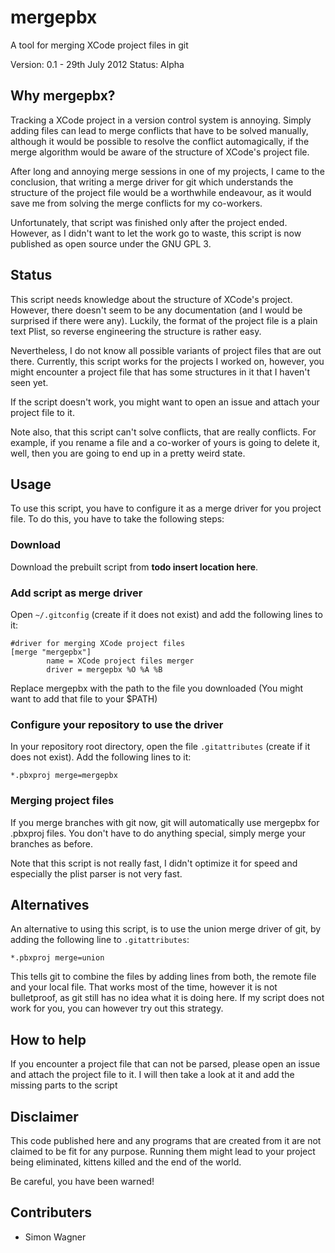 # mergepbx #

A tool for merging XCode project files in git

Version: 0.1 - 29th July 2012
Status: Alpha

## Why mergepbx? ##

Tracking a XCode project in a version control system is annoying. Simply adding files can lead to merge conflicts that have to be solved manually, although it would be possible to resolve the conflict automagically, if the merge algorithm would be aware of the structure of XCode's project file.

After long and annoying merge sessions in one of my projects, I came to the conclusion, that writing a merge driver for git which understands the structure of the project file would be a worthwhile endeavour, as it would save me from solving the merge conflicts for my co-workers.

Unfortunately, that script was finished only after the project ended. However, as I didn't want to let the work go to waste, this script is now published as open source under the GNU GPL 3.

## Status ##

This script needs knowledge about the structure of XCode's project. However, there doesn't seem to be any documentation (and I would be surprised if there were any). Luckily, the format of the project file is a plain text Plist, so reverse engineering the structure is rather easy.

Nevertheless, I do not know all possible variants of project files that are out there. Currently, this script works for the projects I worked on, however, you might encounter a project file that has some structures in it that I haven't seen yet.

If the script doesn't work, you might want to open an issue and attach your project file to it.

Note also, that this script can't solve conflicts, that are really conflicts. For example, if you rename a file and a co-worker of yours is going to delete it, well, then you are going to end up in a pretty weird state.

## Usage ##

To use this script, you have to configure it as a merge driver for you project file. To do this, you have to take the following steps:

### Download ###

Download the prebuilt script from **todo insert location here**.

### Add script as merge driver ###

Open `~/.gitconfig` (create if it does not exist) and add the following lines to it:

```
#driver for merging XCode project files
[merge "mergepbx"]
        name = XCode project files merger
        driver = mergepbx %O %A %B
```

Replace mergepbx with the path to the file you downloaded (You might want to add that file to your $PATH)

### Configure your repository to use the driver ###

In your repository root directory, open the file `.gitattributes` (create if it does not exist). Add the following lines to it:

```
*.pbxproj merge=mergepbx
```

### Merging project files ###

If you merge branches with git now, git will automatically use mergepbx for .pbxproj files. You don't have to do anything special, simply merge your branches as before.

Note that this script is not really fast, I didn't optimize it for speed and especially the plist parser is not very fast.

## Alternatives ##

An alternative to using this script, is to use the union merge driver of git, by adding the following line to `.gitattributes`:

```
*.pbxproj merge=union
```

This tells git to combine the files by adding lines from both, the remote file and your local file. That works most of the time, however it is not bulletproof, as git still has no idea what it is doing here.
If my script does not work for you, you can however try out this strategy.

## How to help ##

If you encounter a project file that can not be parsed, please open an issue and attach the project file to it. I will then take a look at it and add the missing parts to the script

## Disclaimer ##

This code published here and any programs that are created from it are not claimed to be fit for any purpose.
Running them might lead to your project being eliminated, kittens killed and the end of the world.

Be careful, you have been warned!

## Contributers ##

* Simon Wagner
